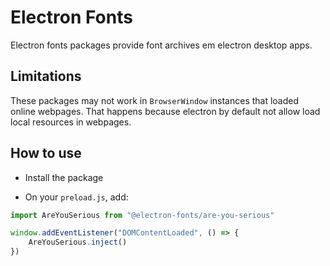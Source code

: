 # Electron Fonts

Electron fonts packages provide font archives em electron desktop apps.

## Limitations

These packages may not work in `BrowserWindow` instances that loaded online webpages. That happens because electron by default not allow load local resources in webpages.

## How to use

* Install the package

* On your `preload.js`, add:

```ts
import AreYouSerious from "@electron-fonts/are-you-serious"

window.addEventListener("DOMContentLoaded", () => {
    AreYouSerious.inject()
})
```